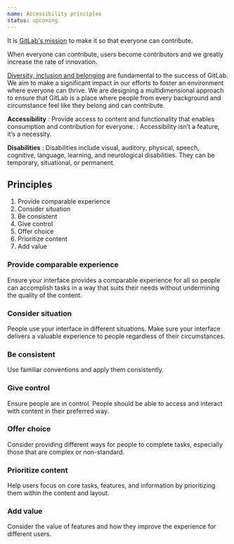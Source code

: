 ```yaml
---
name: Accessibility principles
status: upcoming
---
```


It is [GitLab's mission](https://about.gitlab.com/company/mission/) to make it so that everyone can contribute.

When everyone can contribute, users become contributors and we greatly increase the rate of innovation.

[Diversity, inclusion and belonging](https://about.gitlab.com/handbook/values/#diversity-inclusion) are fundamental to the success of GitLab. We aim to make a significant impact in our efforts to foster an environment where everyone can thrive. We are designing a multidimensional approach to ensure that GitLab is a place where people from every background and circumstance feel like they belong and can contribute.

**Accessibility**
: Provide access to content and functionality that enables consumption and contribution for everyone.
: Accessibility isn’t a feature, it’s a necessity.

**Disabilities**
: Disabilities include visual, auditory, physical, speech, cognitive, language, learning, and neurological disabilities. They can be temporary, situational, or permanent.

## Principles

1. Provide comparable experience
1. Consider situation
1. Be consistent
1. Give control
1. Offer choice
1. Prioritize content
1. Add value

### Provide comparable experience

Ensure your interface provides a comparable experience for all so people can accomplish tasks in a way that suits their needs without undermining the quality of the content.

### Consider situation

People use your interface in different situations. Make sure your interface delivers a valuable experience to people regardless of their circumstances.

### Be consistent

Use familiar conventions and apply them consistently.

### Give control

Ensure people are in control. People should be able to access and interact with content in their preferred way.

### Offer choice

Consider providing different ways for people to complete tasks, especially those that are complex or non-standard.

### Prioritize content

Help users focus on core tasks, features, and information by prioritizing them within the content and layout.

### Add value

Consider the value of features and how they improve the experience for different users.